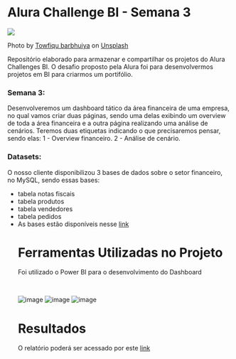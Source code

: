 # Alura Challenge BI - Semana 3

![](https://images.unsplash.com/photo-1628348068343-c6a848d2b6dd?crop=entropy&cs=tinysrgb&fm=jpg&ixlib=rb-1.2.1&q=80&raw_url=true&ixid=MnwxMjA3fDB8MHxwaG90by1wYWdlfHx8fGVufDB8fHx8&auto=format&fit=crop&w=870)


Photo by [Towfiqu barbhuiya](https://unsplash.com/@towfiqu999999) on [Unsplash](https://unsplash.com/)


<p> Repositório elaborado para armazenar e compartilhar os projetos do Alura Challenges BI. O desafio proposto pela Alura  foi para desenvolvermos projetos em BI para criarmos um portifólio. </p>


### Semana 3:
<p> Desenvolveremos um dashboard tático da área financeira de uma empresa, no qual vamos criar duas páginas, sendo uma delas exibindo um overview de toda a área financeira e a outra página realizando uma análise de cenários.
Teremos duas etiquetas indicando o que precisaremos pensar, sendo elas:
1 - Overview financeiro.
2 - Análise de cenário. </p>

  ### Datasets:
   <p> O nosso cliente disponibilizou 3 bases de dados sobre o setor financeiro, no MySQL, sendo essas bases: </p>
   <ul>
   <li> tabela notas fiscais </li>
   <li> tabela produtos </li> 
   <li> tabela vendedores </li> 
   <li> tabela pedidos </li> 
   <li> As bases estão disponíveis nesse <a href="https://drive.google.com/drive/folders/1TlDFHt6Vgoc6It4OD7URbxICz2YpVRhttps://trello.com/c/3ba70qxF/9-base-de-dados-da-alura-store#:~:text=O%20nosso%20cliente,dispon%C3%ADveis%20nesse%20link" target="_blank">link</a> </li>
  
  
<h1>Ferramentas Utilizadas no Projeto</h1>
<p>Foi utilizado o Power BI para o desenvolvimento do Dashboard </p>

<br>
  
![image](https://user-images.githubusercontent.com/64700794/169712270-8376db1e-8f8f-48ed-b99c-113f4dc68208.png)
![image](https://user-images.githubusercontent.com/64700794/169712282-4c175483-bf98-4b2d-b1bf-b869123b6e21.png)
![image](https://user-images.githubusercontent.com/64700794/169712345-c01c14bb-3d0c-4113-b803-69be9a019d57.png)





<h1>Resultados</h1>
O relatório poderá ser acessado por este <a href="https://app.powerbi.com/reportEmbed?reportId=03553ffb-aacb-4ec7-8c1c-292cfab41417&autoAuth=true&ctid=712f9db4-6407-4075-846a-52d00afd93ff&config=eyJjbHVzdGVyVXJsIjoiaHR0cHM6Ly93YWJpLWJyYXppbC1zb3V0aC1iLXByaW1hcnktcmVkaXJlY3QuYW5hbHlzaXMud2luZG93cy5uZXQvIn0%3D" target="_blank">link</a>



